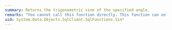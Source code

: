 ```yaml
---
summary: Returns the trigonometric sine of the specified angle.
remarks: "You cannot call this function directly. This function can only appear within a LINQ to Entities query.  \n  \n This function is translated to a corresponding function in the database. For information about the corresponding SQL Server function, see [SIN (Transact-SQL)](http://go.microsoft.com/fwlink/?LinkId=141324)."
uid: System.Data.Objects.SqlClient.SqlFunctions.Sin*
---
```

